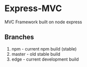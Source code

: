 # Express-MVC
MVC Framework built on node express

## Branches

1. npm - current npm build (stable)
2. master - old stable build
3. edge - current development build
